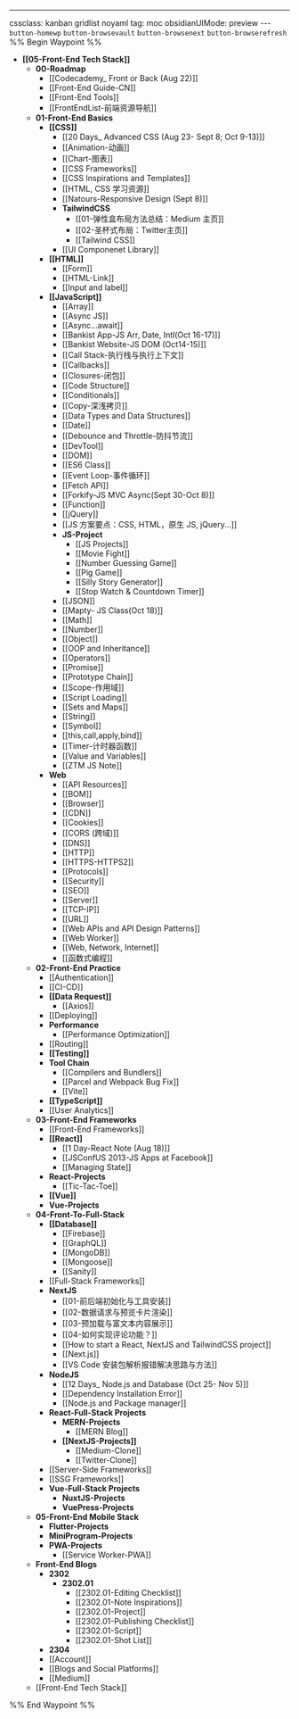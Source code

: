 ---
cssclass: kanban gridlist noyaml
tag: moc
obsidianUIMode: preview
--- `button-homewp`  `button-browsevault`  `button-browsenext` `button-browserefresh` 
%% Begin Waypoint %%
- **[[05-Front-End Tech Stack]]**
	- **00-Roadmap**
		- [[Codecademy_ Front or Back (Aug 22)]]
		- [[Front-End Guide-CN]]
		- [[Front-End Tools]]
		- [[FrontEndList-前端资源导航]]
	- **01-Front-End Basics**
		- **[[CSS]]**
			- [[20 Days_ Advanced CSS (Aug 23- Sept 8; Oct 9-13)]]
			- [[Animation-动画]]
			- [[Chart-图表]]
			- [[CSS Frameworks]]
			- [[CSS Inspirations and Templates]]
			- [[HTML, CSS 学习资源]]
			- [[Natours-Responsive Design (Sept 8)]]
			- **TailwindCSS**
				- [[01-弹性盒布局方法总结：Medium 主页]]
				- [[02-圣杯式布局：Twitter主页]]
				- [[Tailwind CSS]]
			- [[UI Componenet Library]]
		- **[[HTML]]**
			- [[Form]]
			- [[HTML-Link]]
			- [[Input and label]]
		- **[[JavaScript]]**
			- [[Array]]
			- [[Async JS]]
			- [[Async...await]]
			- [[Bankist App-JS Arr, Date, Intl(Oct 16-17)]]
			- [[Bankist Website-JS DOM (Oct14-15)]]
			- [[Call Stack-执行栈与执行上下文]]
			- [[Callbacks]]
			- [[Closures-闭包]]
			- [[Code Structure]]
			- [[Conditionals]]
			- [[Copy-深浅拷贝]]
			- [[Data Types and Data Structures]]
			- [[Date]]
			- [[Debounce and Throttle-防抖节流]]
			- [[DevTool]]
			- [[DOM]]
			- [[ES6 Class]]
			- [[Event Loop-事件循环]]
			- [[Fetch API]]
			- [[Forkify-JS MVC Async(Sept 30-Oct 8)]]
			- [[Function]]
			- [[jQuery]]
			- [[JS 方案要点：CSS, HTML，原生 JS, jQuery...]]
			- **JS-Project**
				- [[JS Projects]]
				- [[Movie Fight]]
				- [[Number Guessing Game]]
				- [[Pig Game]]
				- [[Silly Story Generator]]
				- [[Stop Watch & Countdown Timer]]
			- [[JSON]]
			- [[Mapty- JS Class(Oct 18)]]
			- [[Math]]
			- [[Number]]
			- [[Object]]
			- [[OOP and Inheritance]]
			- [[Operators]]
			- [[Promise]]
			- [[Prototype Chain]]
			- [[Scope-作用域]]
			- [[Script Loading]]
			- [[Sets and Maps]]
			- [[String]]
			- [[Symbol]]
			- [[this,call,apply,bind]]
			- [[Timer-计时器函数]]
			- [[Value and Variables]]
			- [[ZTM JS Note]]
		- **Web**
			- [[API Resources]]
			- [[BOM]]
			- [[Browser]]
			- [[CDN]]
			- [[Cookies]]
			- [[CORS (跨域)]]
			- [[DNS]]
			- [[HTTP]]
			- [[HTTPS-HTTPS2]]
			- [[Protocols]]
			- [[Security]]
			- [[SEO]]
			- [[Server]]
			- [[TCP-IP]]
			- [[URL]]
			- [[Web APIs and API Design Patterns]]
			- [[Web Worker]]
			- [[Web, Network, Internet]]
			- [[函数式编程]]
	- **02-Front-End Practice**
		- [[Authentication]]
		- [[CI-CD]]
		- **[[Data Request]]**
			- [[Axios]]
		- [[Deploying]]
		- **Performance**
			- [[Performance Optimization]]
		- [[Routing]]
		- **[[Testing]]**
		- **Tool Chain**
			- [[Compilers and Bundlers]]
			- [[Parcel and Webpack Bug Fix]]
			- [[Vite]]
		- **[[TypeScript]]**
		- [[User Analytics]]
	- **03-Front-End Frameworks**
		- [[Front-End Frameworks]]
		- **[[React]]**
			- [[1 Day-React Note (Aug 18)]]
			- [[JSConfUS 2013-JS Apps at Facebook]]
			- [[Managing State]]
		- **React-Projects**
			- [[Tic-Tac-Toe]]
		- **[[Vue]]**
		- **Vue-Projects**
	- **04-Front-To-Full-Stack**
		- **[[Database]]**
			- [[Firebase]]
			- [[GraphQL]]
			- [[MongoDB]]
			- [[Mongoose]]
			- [[Sanity]]
		- [[Full-Stack Frameworks]]
		- **NextJS**
			- [[01-前后端初始化与工具安装]]
			- [[02-数据请求与预览卡片渲染]]
			- [[03-预加载与富文本内容展示]]
			- [[04-如何实现评论功能？]]
			- [[How to start a React, NextJS and TailwindCSS project]]
			- [[Next.js]]
			- [[VS Code 安装包解析报错解决思路与方法]]
		- **NodeJS**
			- [[12 Days_ Node.js and Database (Oct 25- Nov 5)]]
			- [[Dependency Installation Error]]
			- [[Node.js and Package manager]]
		- **React-Full-Stack Projects**
			- **MERN-Projects**
				- [[MERN Blog]]
			- **[[NextJS-Projects]]**
				- [[Medium-Clone]]
				- [[Twitter-Clone]]
		- [[Server-Side Frameworks]]
		- [[SSG Frameworks]]
		- **Vue-Full-Stack Projects**
			- **NuxtJS-Projects**
			- **VuePress-Projects**
	- **05-Front-End Mobile Stack**
		- **Flutter-Projects**
		- **MiniProgram-Projects**
		- **PWA-Projects**
			- [[Service Worker-PWA]]
	- **Front-End Blogs**
		- **2302**
			- **2302.01**
				- [[2302.01-Editing Checklist]]
				- [[2302.01-Note Inspirations]]
				- [[2302.01-Project]]
				- [[2302.01-Publishing Checklist]]
				- [[2302.01-Script]]
				- [[2302.01-Shot List]]
		- **2304**
		- [[Account]]
		- [[Blogs and Social Platforms]]
		- [[Medium]]
	- [[Front-End Tech Stack]]

%% End Waypoint %%